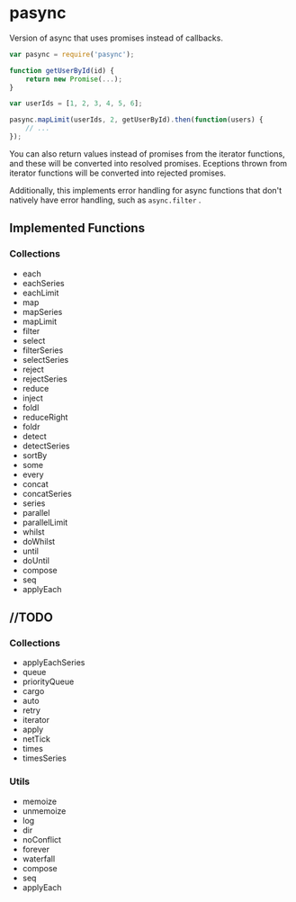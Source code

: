 # pasync

Version of async that uses promises instead of callbacks.

```js
var pasync = require('pasync');

function getUserById(id) {
	return new Promise(...);
}

var userIds = [1, 2, 3, 4, 5, 6];

pasync.mapLimit(userIds, 2, getUserById).then(function(users) {
	// ...
});
```

You can also return values instead of promises from the iterator functions, and these
will be converted into resolved promises.  Eceptions thrown from iterator functions
will be converted into rejected promises.

Additionally, this implements error handling for async functions that don't natively
have error handling, such as `async.filter` .

## Implemented Functions

### Collections
* each
* eachSeries
* eachLimit
* map
* mapSeries
* mapLimit
* filter
* select
* filterSeries
* selectSeries
* reject
* rejectSeries
* reduce
* inject
* foldl
* reduceRight
* foldr
* detect
* detectSeries
* sortBy
* some
* every
* concat
* concatSeries
* series
* parallel
* parallelLimit
* whilst
* doWhilst
* until
* doUntil
* compose
* seq
* applyEach

## //TODO
### Collections
* applyEachSeries
* queue
* priorityQueue
* cargo
* auto
* retry
* iterator
* apply
* netTick
* times
* timesSeries

### Utils
* memoize
* unmemoize
* log
* dir
* noConflict
* forever
* waterfall
* compose
* seq
* applyEach
